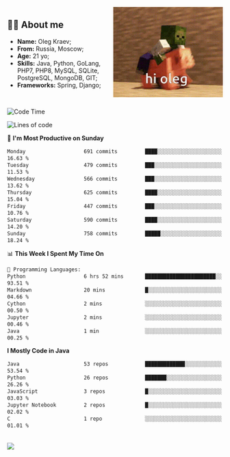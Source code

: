 <img align="right" height="211" width="256" src="res/hi-oleg.gif">
<div>
	<h2>👨‍💻 About me</h2>
	<ul align="left">
	    <li><strong>Name:</strong> Oleg Kraev;</li>
	    <li><strong>From:</strong> Russia, Moscow;</li>
	    <li><strong>Age:</strong> 21 yo;</li>
	    <li><strong>Skills:</strong> Java, Python, GoLang, PHP7, PHP8, MySQL, SQLite, PostgreSQL, MongoDB, GIT;</li>
	    <li><strong>Frameworks:</strong> Spring, Django;</li>
	</ul>
</div>
<br>

<!--START_SECTION:waka-->
![Code Time](http://img.shields.io/badge/Code%20Time-1%2C169%20hrs%2023%20mins-blue)

![Lines of code](https://img.shields.io/badge/From%20Hello%20World%20I%27ve%20Written-1.7%20million%20lines%20of%20code-blue)

📅 **I'm Most Productive on Sunday** 

```text
Monday                   691 commits         ████░░░░░░░░░░░░░░░░░░░░░   16.63 % 
Tuesday                  479 commits         ███░░░░░░░░░░░░░░░░░░░░░░   11.53 % 
Wednesday                566 commits         ███░░░░░░░░░░░░░░░░░░░░░░   13.62 % 
Thursday                 625 commits         ████░░░░░░░░░░░░░░░░░░░░░   15.04 % 
Friday                   447 commits         ███░░░░░░░░░░░░░░░░░░░░░░   10.76 % 
Saturday                 590 commits         ████░░░░░░░░░░░░░░░░░░░░░   14.20 % 
Sunday                   758 commits         █████░░░░░░░░░░░░░░░░░░░░   18.24 % 
```


📊 **This Week I Spent My Time On** 

```text
💬 Programming Languages: 
Python                   6 hrs 52 mins       ███████████████████████░░   93.51 % 
Markdown                 20 mins             █░░░░░░░░░░░░░░░░░░░░░░░░   04.66 % 
Cython                   2 mins              ░░░░░░░░░░░░░░░░░░░░░░░░░   00.50 % 
Jupyter                  2 mins              ░░░░░░░░░░░░░░░░░░░░░░░░░   00.46 % 
Java                     1 min               ░░░░░░░░░░░░░░░░░░░░░░░░░   00.25 % 
```

**I Mostly Code in Java** 

```text
Java                     53 repos            █████████████░░░░░░░░░░░░   53.54 % 
Python                   26 repos            ███████░░░░░░░░░░░░░░░░░░   26.26 % 
JavaScript               3 repos             █░░░░░░░░░░░░░░░░░░░░░░░░   03.03 % 
Jupyter Notebook         2 repos             █░░░░░░░░░░░░░░░░░░░░░░░░   02.02 % 
C                        1 repo              ░░░░░░░░░░░░░░░░░░░░░░░░░   01.01 % 
```




<!--END_SECTION:waka-->

<br>
<img align="center" src="https://wakatime.com/share/@hteppl/18a68a4e-e1fb-41eb-b9f2-e999d76b9bac.svg">
